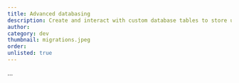 ```yaml
---
title: Advanced databasing
description: Create and interact with custom database tables to store user-specific or complex data structures
author:
category: dev
thumbnail: migrations.jpeg
order:
unlisted: true
---
```


...
